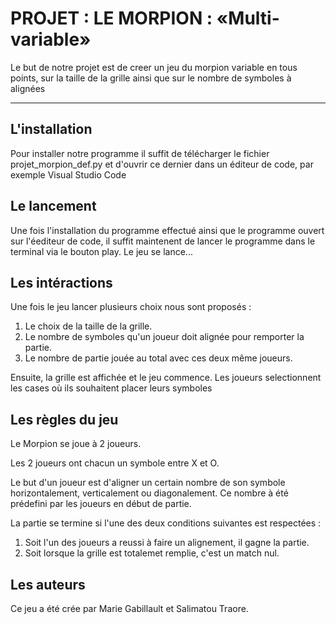 # PROJET : LE MORPION : «Multi-variable»

Le but de notre projet est de creer un jeu du morpion variable en tous points, sur la taille de la grille ainsi que sur le nombre de symboles à alignées
***

## L'installation

Pour installer notre programme il suffit de télécharger le fichier projet_morpion_def.py et d'ouvrir ce dernier dans un éditeur de code, par exemple Visual Studio Code


## Le lancement

Une fois l'installation du programme effectué ainsi que le programme ouvert sur l'éediteur de code, il suffit maintenent de lancer le programme dans le terminal via le bouton play. Le jeu se lance...


## Les intéractions

Une fois le jeu lancer plusieurs choix nous sont proposés :
1. Le choix de la taille de la grille.
2. Le nombre de symboles qu'un joueur doit alignée pour remporter la partie.
3. Le nombre de partie jouée au total avec ces deux même joueurs.

Ensuite, la grille est affichée et le jeu commence.
Les joueurs selectionnent les cases où ils souhaitent placer leurs symboles


## Les règles du jeu
Le Morpion se joue à 2 joueurs.

Les 2 joueurs ont chacun un symbole entre X et O.

Le but d'un joueur est d'aligner un certain nombre de son symbole horizontalement, verticalement ou diagonalement. Ce nombre à été prédefini par les joueurs en début de partie. 

La partie se termine si l'une des deux conditions suivantes est respectées : 
1. Soit l'un des joueurs a reussi à faire un alignement, il gagne la partie.
2. Soit lorsque la grille est totalemet remplie, c'est un match nul. 

## Les auteurs
Ce jeu a été crée par Marie Gabillault et Salimatou Traore.
